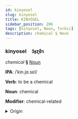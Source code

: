 ```yaml
---
id: kinyosel
slug: kinyosel
title: KİNYOSEL
sidebar_position: 206
tags: [kinyosel, Noun, Turkic]
description: chemical § Noun
---
```


### kinyosel&emsp;<span kind="abugida">ɔ̃ɟɀɐ͊ɿ</span>

*chemical* **§** [Noun](../../tags/Noun)

**IPA**: /ˈkin.jɑ.sɛl/

**Verb**: to be a chemical

**Noun**: chemical

**Modifier**: chemical-related

<details>
    <summary>Origin</summary>
    Turkish kimyasal /cimˈjaːsæl/<br/>
    <em>Turkic Language Family</em>
</details>
